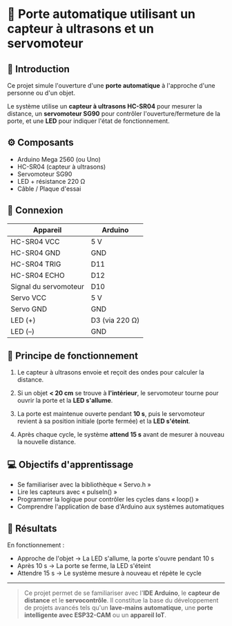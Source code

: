 # 🚪 Porte automatique utilisant un capteur à ultrasons et un servomoteur

## 🔧 Introduction
Ce projet simule l'ouverture d'une **porte automatique** à l'approche d'une personne ou d'un objet.

Le système utilise un **capteur à ultrasons HC-SR04** pour mesurer la distance, un **servomoteur SG90** pour contrôler l'ouverture/fermeture de la porte, et une **LED** pour indiquer l'état de fonctionnement.

## ⚙️ Composants
- Arduino Mega 2560 (ou Uno)
- HC-SR04 (capteur à ultrasons)
- Servomoteur SG90
- LED + résistance 220 Ω
- Câble / Plaque d'essai

## 🔩 Connexion
| Appareil | Arduino |
|------------|----------|
| HC-SR04 VCC | 5 V |
| HC-SR04 GND | GND |
| HC-SR04 TRIG | D11 |
| HC-SR04 ECHO | D12 |
| Signal du servomoteur | D10 |
| Servo VCC | 5 V |
| Servo GND | GND |
| LED (+) | D3 (via 220 Ω) |
| LED (–) | GND |

## 🧠 Principe de fonctionnement
1. Le capteur à ultrasons envoie et reçoit des ondes pour calculer la distance.

2. Si un objet **< 20 cm** se trouve à **l'intérieur**, le servomoteur tourne pour ouvrir la porte et la **LED s'allume**.

3. La porte est maintenue ouverte pendant **10 s**, puis le servomoteur revient à sa position initiale (porte fermée) et la **LED s'éteint**.

4. Après chaque cycle, le système **attend 15 s** avant de mesurer à nouveau la nouvelle distance.

## 💻 Objectifs d'apprentissage
- Se familiariser avec la bibliothèque « Servo.h »
- Lire les capteurs avec « pulseIn() »
- Programmer la logique pour contrôler les cycles dans « loop() »
- Comprendre l'application de base d'Arduino aux systèmes automatiques

## 📸 Résultats
En fonctionnement :
- Approche de l'objet → La LED s'allume, la porte s'ouvre pendant 10 s
- Après 10 s → La porte se ferme, la LED s'éteint
- Attendre 15 s → Le système mesure à nouveau et répète le cycle

---

> Ce projet permet de se familiariser avec l'**IDE Arduino**, le **capteur de distance** et le **servocontrôle**.
> Il constitue la base du développement de projets avancés tels qu'un **lave-mains automatique**,
> une **porte intelligente avec ESP32-CAM** ou un **appareil IoT**.
